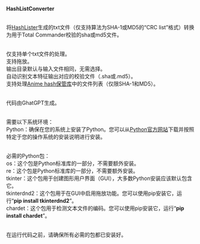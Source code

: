 <b>HashListConverter</b>

</br>将<a href="https://kts.sakaiweb.com/hashlister.html">HashLister</a>生成的txt文件（仅支持算法为SHA-1或MD5的“CRC list”格式）转换为用于Total Commander校验的sha或md5文件。

</br>仅支持单个txt文件的处理。
</br>支持拖放。
</br>输出目录默认与输入文件相同，无需选择。
</br>自动识别文本特征输出对应的校验文件（.sha或.md5）。
</br>支持处理<a href="https://goodbest.github.io/anime_hash/index.html">Anime hash保管库</a>中的文件列表（仅限SHA-1和MD5）。

</br>代码由GhatGPT生成。

</br>需要以下系统环境：
</br>Python：确保在您的系统上安装了Python。您可以从<a href="https://www.python.org/downloads/">Python官方网站</a>下载并按照特定于您的操作系统的安装说明进行安装。

</br>必需的Python包：
</br>os：这个包是Python标准库的一部分，不需要额外安装。
</br>re：这个包是Python标准库的一部分，不需要额外安装。
</br>tkinter：这个包用于创建图形用户界面（GUI），大多数Python安装应该默认包含它。
</br>tkinterdnd2：这个包用于在GUI中启用拖放功能。您可以使用pip安装它，运行“<b>pip install tkinterdnd2</b>”。
</br>chardet：这个包用于检测文本文件的编码。您可以使用pip安装它，运行“<b>pip install chardet</b>”。

</br>在运行代码之前，请确保所有必需的包都已安装好。
